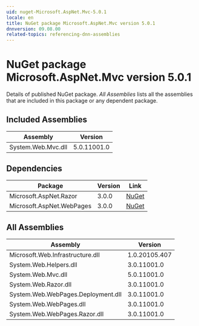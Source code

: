 ```yaml
---
uid: nuget-Microsoft.AspNet.Mvc-5.0.1
locale: en
title: NuGet package Microsoft.AspNet.Mvc version 5.0.1
dnnversion: 09.08.00
related-topics: referencing-dnn-assemblies
---
```


# NuGet package Microsoft.AspNet.Mvc version 5.0.1
Details of published NuGet package.
*All Assemblies* lists all the assemblies that are included in this package or any dependent package.

## Included Assemblies

|Assembly|Version|
|---|---|
|System.Web.Mvc.dll|5.0.11001.0|

## Dependencies

|Package|Version|Link|
|---|---|---|
|Microsoft.AspNet.Razor|3.0.0|[NuGet](https://www.nuget.org/packages/Microsoft.AspNet.Razor/3.0.0)|
|Microsoft.AspNet.WebPages|3.0.0|[NuGet](https://www.nuget.org/packages/Microsoft.AspNet.WebPages/3.0.0)|

## All Assemblies

|Assembly|Version|
|---|---|
|Microsoft.Web.Infrastructure.dll|1.0.20105.407|
|System.Web.Helpers.dll|3.0.11001.0|
|System.Web.Mvc.dll|5.0.11001.0|
|System.Web.Razor.dll|3.0.11001.0|
|System.Web.WebPages.Deployment.dll|3.0.11001.0|
|System.Web.WebPages.dll|3.0.11001.0|
|System.Web.WebPages.Razor.dll|3.0.11001.0|

